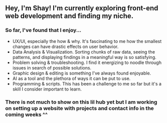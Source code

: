 ## Hey, I'm Shay! I'm currently exploring front-end web development and finding my niche.
### So far, I've found that I enjoy...
  - UX/UI, especially the how & why. It's fascinating to me how the smallest changes can have drastic effects on user behavior.
  - Data Analysis & Visualization. Sorting chunks of raw data, seeing the patterns, and displaying findings in a meaningful way is so satisfying.
  - Problem solving & troubleshooting. I find it energizing to noodle through issues in search of possible solutions.
  - Graphic design & editing is something I've always found enjoyable.
  - AI as a tool and the plethora of ways it can be put to use.
  - Programming & scripts. This has been a challenge to me so far but it's a skill I consider important to learn.

### There is not much to show on this lil hub yet but I am working on setting up a website with projects and contact info in the coming weeks ^^

<!--
**ShayHawthorne/ShayHawthorne** is a ✨ _special_ ✨ repository because its `README.md` (this file) appears on your GitHub profile.

Here are some ideas to get you started:

- 🔭 I’m currently working on ...
- 🌱 I’m currently learning ...
- 👯 I’m looking to collaborate on ...
- 🤔 I’m looking for help with ...
- 💬 Ask me about ...
- 📫 How to reach me: ...
- 😄 Pronouns: ...
- ⚡ Fun fact: ...
-->
